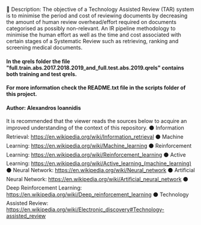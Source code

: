 🔎 Description: The objective of a Technology Assisted Review (TAR) system is to minimise the period and cost of reviewing documents by decreasing the amount of human review overhead/effort required on documents categorised as possibly non-relevant. An IR pipeline methodology to minimise the human effort as well as the time and cost associated with certain stages of a Systematic Review such as retrieving, ranking and screening medical documents. 

#### In the qrels folder the file "full.train.abs.2017.2018.2019_and_full.test.abs.2019.qrels" contains both training and test qrels.

#### For more information check the README.txt file in the scripts folder of this project. 

#### Author: Alexandros Ioannidis

It is recommended that the viewer reads the sources below to acquire an improved understanding of the context of this repository.
⚫ Information Retrieval: https://en.wikipedia.org/wiki/Information_retrieval 
⚫ Machine Learning: https://en.wikipedia.org/wiki/Machine_learning
⚫ Reinforcement Learning: https://en.wikipedia.org/wiki/Reinforcement_learning
⚫ Active Learning: https://en.wikipedia.org/wiki/Active_learning_(machine_learning)
⚫ Neural Network: https://en.wikipedia.org/wiki/Neural_network
⚫ Artificial Neural Network: https://en.wikipedia.org/wiki/Artificial_neural_network
⚫ Deep Reinforcement Learning: https://en.wikipedia.org/wiki/Deep_reinforcement_learning
⚫ Technology Assisted Review: https://en.wikipedia.org/wiki/Electronic_discovery#Technology-assisted_review



